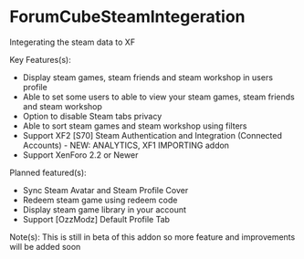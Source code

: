 # ForumCubeSteamIntegeration
 Integerating the steam data to XF

Key Features(s):
- Display steam games, steam friends and steam workshop in users profile
- Able to set some users to able to view your steam games, steam friends and steam workshop
- Option to disable Steam tabs privacy
- Able to sort steam games and steam workshop using filters
- Support XF2 [S70] Steam Authentication and Integration (Connected Accounts) - NEW: ANALYTICS, XF1 IMPORTING  addon
- Support XenForo 2.2 or Newer

Planned featured(s):
- Sync Steam Avatar and Steam Profile Cover 
- Redeem steam game using redeem code
- Display steam game library in your account
- Support [OzzModz] Default Profile Tab

Note(s): This is still in beta of this addon so more feature and improvements will be added soon

